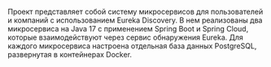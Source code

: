 Проект представляет собой систему микросервисов для пользователей и компаний с использованием Eureka Discovery.
В нем реализованы два микросервиса на Java 17 с применением Spring Boot и Spring Cloud, которые взаимодействуют через сервис обнаружения Eureka. 
Для каждого микросервиса настроена отдельная база данных PostgreSQL, развернутая в контейнерах Docker.
